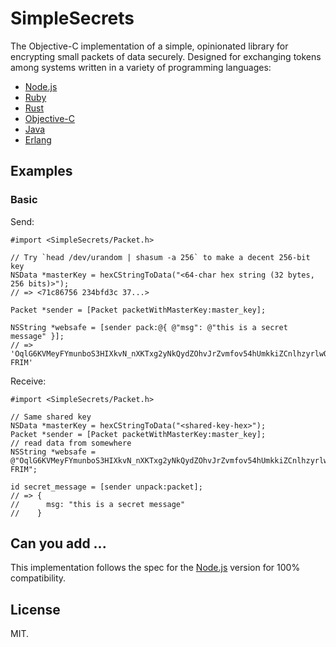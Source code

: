 
# SimpleSecrets

The Objective-C implementation of a simple, opinionated library for encrypting small packets of data securely. Designed for exchanging tokens among systems written in a variety of programming languages:

* [Node.js](https://github.com/timshadel/simple-secrets)
* [Ruby](https://github.com/timshadel/simple-secrets.rb)
* [Rust](https://github.com/timshadel/simple-secrets.rs)
* [Objective-C](https://github.com/timshadel/SimpleSecrets)
* [Java](https://github.com/timshadel/simple-secrets.java)
* [Erlang](https://github.com/CamShaft/simple_secrets.erl)

## Examples

### Basic

Send:

```objc
#import <SimpleSecrets/Packet.h>

// Try `head /dev/urandom | shasum -a 256` to make a decent 256-bit key
NSData *masterKey = hexCStringToData("<64-char hex string (32 bytes, 256 bits)>");
// => <71c86756 234bfd3c 37...>

Packet *sender = [Packet packetWithMasterKey:master_key];

NSString *websafe = [sender pack:@{ @"msg": @"this is a secret message" }];
// => 'OqlG6KVMeyFYmunboS3HIXkvN_nXKTxg2yNkQydZOhvJrZvmfov54hUmkkiZCnlhzyrlwOJkbV7XnPPbqvdzZ6TsFOO5YdmxjxRksZmeIhbhLaMiDbfsOuSY1dBn_ZgtYCw-FRIM'
```

Receive:

```objc
#import <SimpleSecrets/Packet.h>

// Same shared key
NSData *masterKey = hexCStringToData("<shared-key-hex>");
Packet *sender = [Packet packetWithMasterKey:master_key];
// read data from somewhere
NSString *websafe = @"OqlG6KVMeyFYmunboS3HIXkvN_nXKTxg2yNkQydZOhvJrZvmfov54hUmkkiZCnlhzyrlwOJkbV7XnPPbqvdzZ6TsFOO5YdmxjxRksZmeIhbhLaMiDbfsOuSY1dBn_ZgtYCw-FRIM";

id secret_message = [sender unpack:packet];
// => {
//      msg: "this is a secret message"
//    }
```


## Can you add ...

This implementation follows the spec for the [Node.js](https://github.com/timshadel/simple-secrets) version for 100% compatibility.

## License 

MIT.
